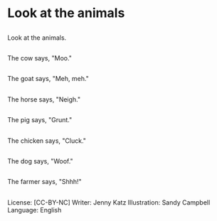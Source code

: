 # Look at the animals

##
Look at the animals.

##
The cow says, "Moo."

##
The goat says, "Meh,
meh."

##
The horse says,
"Neigh."

##
The pig says, "Grunt."

##
The chicken says,
"Cluck."

##
The dog says, "Woof."

##
The farmer says,
"Shhh!"

##
License: [CC-BY-NC]
Writer: Jenny Katz
Illustration: Sandy Campbell
Language: English
